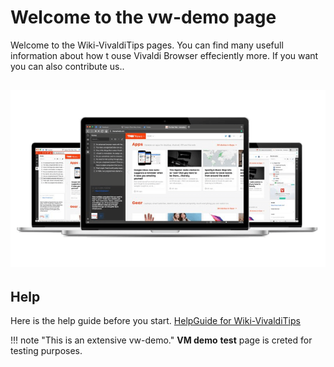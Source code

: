 # Welcome to the vw-demo page

Welcome to the Wiki-VivaldiTips pages. You can find many usefull information about how t ouse Vivaldi Browser effeciently more. If you want you can also contribute us..

![vb-christmas](images/vivaldi.png)
----------------
## Help

Here is the help guide before you start. [HelpGuide for Wiki-VivaldiTips](http://vw-demo.vivalditips.com/en/latest/help-guide-for-wiki-vivalditips/)

!!! note "This is an extensive vw-demo."
**VM demo** __test__ page is creted for testing purposes.
